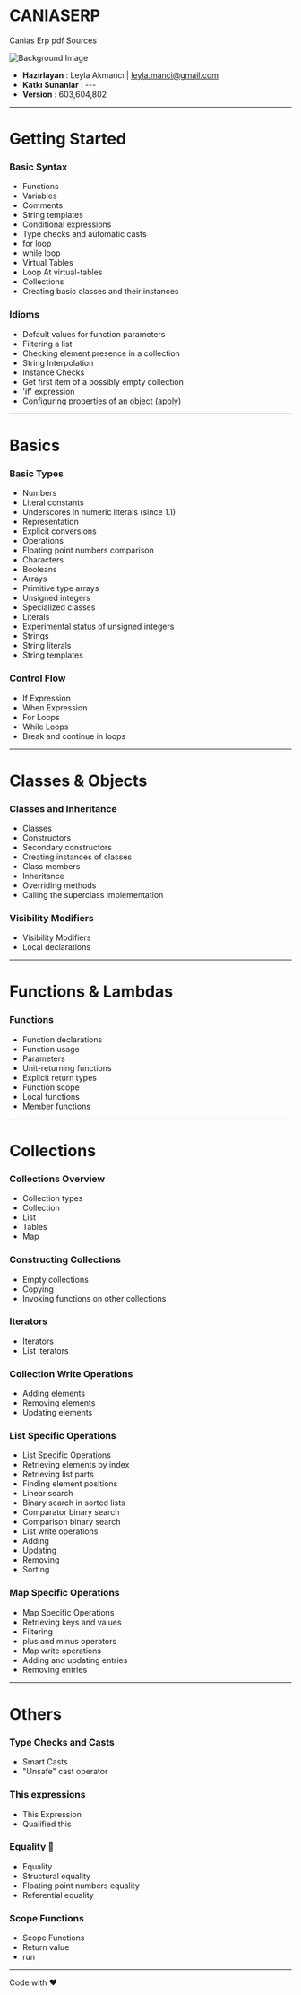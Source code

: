 # CANIASERP
Canias Erp pdf Sources

![Background Image](assets/Canias-1.png)
* **Hazırlayan**      : Leyla Akmancı | [leyla.manci@gmail.com](mailto:leyla.manci@gmail.com)
* **Katkı Sunanlar**  : ---
* **Version**  : 603,604,802


***

# Getting Started

### Basic Syntax

* Functions
* Variables
* Comments
* String templates
* Conditional expressions
* Type checks and automatic casts
* for loop
* while loop
* Virtual Tables
* Loop At virtual-tables
* Collections
* Creating basic classes and their instances

### Idioms

* Default values for function parameters
* Filtering a list
* Checking element presence in a collection
* String Interpolation
* Instance Checks
* Get first item of a possibly empty collection
* 'if' expression
* Configuring properties of an object (apply)


***

# Basics

### Basic Types

* Numbers
* Literal constants
* Underscores in numeric literals (since 1.1)
* Representation
* Explicit conversions
* Operations
* Floating point numbers comparison
* Characters
* Booleans
* Arrays
* Primitive type arrays
* Unsigned integers
* Specialized classes
* Literals
* Experimental status of unsigned integers
* Strings
* String literals
* String templates


### Control Flow

* If Expression
* When Expression
* For Loops
* While Loops
* Break and continue in loops


***

# Classes & Objects

### Classes and Inheritance

* Classes
* Constructors
* Secondary constructors
* Creating instances of classes
* Class members
* Inheritance
* Overriding methods
* Calling the superclass implementation



### Visibility Modifiers

* Visibility Modifiers
* Local declarations


***

# Functions & Lambdas

### Functions

* Function declarations
* Function usage
* Parameters
* Unit-returning functions
* Explicit return types
* Function scope
* Local functions
* Member functions


***

# Collections

### Collections Overview

* Collection types
* Collection
* List
* Tables
* Map

### Constructing Collections

* Empty collections
* Copying
* Invoking functions on other collections

### Iterators

* Iterators
* List iterators




### Collection Write Operations

* Adding elements
* Removing elements
* Updating elements

### List Specific Operations

* List Specific Operations
* Retrieving elements by index
* Retrieving list parts
* Finding element positions
* Linear search
* Binary search in sorted lists
* Comparator binary search
* Comparison binary search
* List write operations
* Adding
* Updating
* Removing
* Sorting



### Map Specific Operations

* Map Specific Operations
* Retrieving keys and values
* Filtering
* plus and minus operators
* Map write operations
* Adding and updating entries
* Removing entries

***

# Others

### Type Checks and Casts

* Smart Casts
* "Unsafe" cast operator

### This expressions

* This Expression
* Qualified this

### Equality 🌈

* Equality
* Structural equality
* Floating point numbers equality
* Referential equality

### Scope Functions

* Scope Functions
* Return value
* run

***


Code with ❤️




